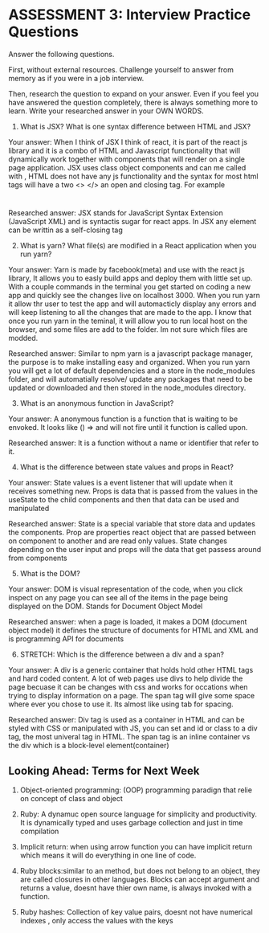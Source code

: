 # ASSESSMENT 3: Interview Practice Questions

Answer the following questions.

First, without external resources. Challenge yourself to answer from memory as if you were in a job interview.

Then, research the question to expand on your answer. Even if you feel you have answered the question completely, there is always something more to learn. Write your researched answer in your OWN WORDS.

1. What is JSX? What is one syntax difference between HTML and JSX?

Your answer: When I think of JSX I think of react, it is part of the react js library and it is a combo of HTML and Javascript functionality that will dynamically work together with components that will render on a single page application. JSX uses class object components and can me called with <ClassComponent />, HTML does not have any js functionality and the syntax for most html tags will have a two <> </> an open and closing tag. For example <div> </div> <h1></h1>

Researched answer: JSX stands for JavaScript Syntax Extension (JavaScript XML) and is syntactis sugar for react apps. In JSX any element can be writtin as a self-closing tag

2. What is yarn? What file(s) are modified in a React application when you run yarn?

Your answer: Yarn is made by facebook(meta) and use with the react js library, It allows you to easly build apps and deploy them with little set up. With a couple commands in the terminal you get started on coding a new app and quickly see the changes live on localhost 3000. When you run yarn it allow thr user to test the app and will automacticly display any errors and will keep listening to all the changes that are made to the app. I know that once you run yarn in the teminal, it will allow you to run local host on the browser, and some files are add to the folder. Im not sure which files are modded.


Researched answer: Similar to npm yarn is a javascript package manager, the purpose is to make installing easy and organized. When you run yarn you will get a lot of default dependencies and a store in the node_modules folder, and will automatially resolve/ update any packages that need to be updated or downloaded and then stored in the node_modules directory.

3. What is an anonymous function in JavaScript?

Your answer: A anonymous function is a function that is waiting to be envoked. It looks like () => and will not fire until it function is called upon.

Researched answer: It is a function without a name or identifier that refer to it.

4. What is the difference between state values and props in React?

Your answer: State values is a event listener that will update when it receives something new. Props is data that is passed from the values in the useState to the child components and then that data can be used and manipulated 

Researched answer: State is a special variable that store data and updates the components. Prop are properties react object that are passed between on component to another and are read only values. State changes depending on the user input and props will the data that get passess around from components

5. What is the DOM?

Your answer: DOM is visual representation of the code, when you click inspect on any page you can see all of the items in the page being displayed on the DOM. Stands for Document Object Model

Researched answer: when a page is loaded, it makes a DOM (document object model) it defines the structure of documents for HTML and XML and is programming API for documents
 
6. STRETCH: Which is the difference between a div and a span?

Your answer: A div is a generic container that holds hold other HTML tags and hard coded content. A lot of web pages use divs to help divide the page becuase it can be changes with css and works for occations when trying to display information on a page.  The span tag will give some space where ever you chose to use it. Its almost like using tab for spacing.

Researched answer: Div tag is used as a container in HTML and can be styled with CSS or manipulated with JS, you can set and id or class to a div tag, the most univeral tag in HTML. The span tag is an inline container vs the div which is a block-level element(container)

## Looking Ahead: Terms for Next Week

1. Object-oriented programming: (OOP) programming paradign that relie on concept of class and object

2. Ruby: A dynamuc open source language for simplicity and productivity. It is dynamically typed and uses garbage collection  and just in time compilation

3. Implicit return: when using arrow function you can have implicit return which means it will do everything in one line of code.

4. Ruby blocks:similar to an method, but does not belong to an object, they are called closures in other languages. Blocks can accept argument and returns a value, doesnt have thier own name, is always invoked with a function.

5. Ruby hashes: Collection of key value pairs, doesnt not have numerical indexes , only access the values with the keys
